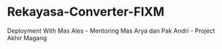 # Rekayasa-Converter-FIXM
Deployment With Mas Ales - Mentoring Mas Arya dan Pak Andri - Project Akhir Magang
